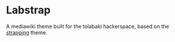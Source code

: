# Labstrap

A mediawiki theme built for the tolabaki hackerspace, based on the [strapping](https://github.com/OSAS/strapping-mediawiki) theme.
 
